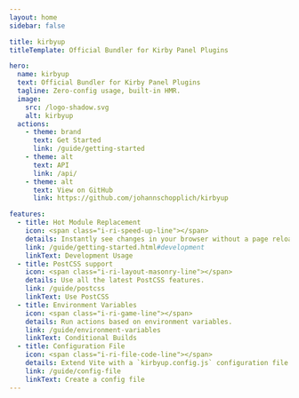 ```yaml
---
layout: home
sidebar: false

title: kirbyup
titleTemplate: Official Bundler for Kirby Panel Plugins

hero:
  name: kirbyup
  text: Official Bundler for Kirby Panel Plugins
  tagline: Zero-config usage, built-in HMR.
  image:
    src: /logo-shadow.svg
    alt: kirbyup
  actions:
    - theme: brand
      text: Get Started
      link: /guide/getting-started
    - theme: alt
      text: API
      link: /api/
    - theme: alt
      text: View on GitHub
      link: https://github.com/johannschopplich/kirbyup

features:
  - title: Hot Module Replacement
    icon: <span class="i-ri-speed-up-line"></span>
    details: Instantly see changes in your browser without a page reload.
    link: /guide/getting-started.html#development
    linkText: Development Usage
  - title: PostCSS support
    icon: <span class="i-ri-layout-masonry-line"></span>
    details: Use all the latest PostCSS features.
    link: /guide/postcss
    linkText: Use PostCSS
  - title: Environment Variables
    icon: <span class="i-ri-game-line"></span>
    details: Run actions based on environment variables.
    link: /guide/environment-variables
    linkText: Conditional Builds
  - title: Configuration File
    icon: <span class="i-ri-file-code-line"></span>
    details: Extend Vite with a `kirbyup.config.js` configuration file.
    link: /guide/config-file
    linkText: Create a config file
---
```

